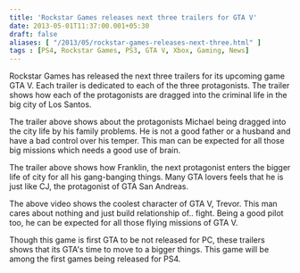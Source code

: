 ```yaml
---
title: 'Rockstar Games releases next three trailers for GTA V'
date: 2013-05-01T11:37:00.001+05:30
draft: false
aliases: [ "/2013/05/rockstar-games-releases-next-three.html" ]
tags : [PS4, Rockstar Games, PS3, GTA V, Xbox, Gaming, News]
---
```


Rockstar Games has released the next three trailers for its upcoming game GTA V. Each trailer is dedicated to each of the three protagonists. The trailer shows how each of the protagonists are dragged into the criminal life in the big city of Los Santos.  
  
  

  
The trailer above shows about the protagonists Michael being dragged into the city life by his family problems. He is not a good father or a husband and have a bad control over his temper. This man can be expected for all those big missions which needs a good use of brain.  
  

  
The trailer above shows how Franklin, the next protagonist enters the bigger life of city for all his gang-banging things. Many GTA lovers feels that he is just like CJ, the protagonist of GTA San Andreas.  
  

  
The above video shows the coolest character of GTA V, Trevor. This man cares about nothing and just build relationship of.. fight. Being a good pilot too, he can be expected for all those flying missions of GTA V.  
  
Though this game is first GTA to be not released for PC, these trailers shows that its GTA's time to move to a bigger things. This game will be among the first games being released for PS4.
